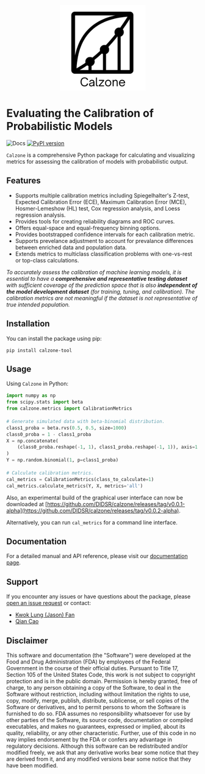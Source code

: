 <p align="center">
    <img src="https://github.com/DIDSR/calzone/blob/main/logo.png" width="225">
<!--     <img src="./docs/source/logo_firecamp.png" width="300"> -->

</p>

# Evaluating the Calibration of Probabilistic Models
![Docs](https://readthedocs.org/projects/calzone-docs/badge/)
[![PyPI version](https://badge.fury.io/py/calzone-tool.svg)](https://badge.fury.io/py/calzone-tool)

`Calzone` is a comprehensive Python package for calculating and visualizing metrics for assessing the calibration of models with probabilistic output.

## Features

- Supports multiple calibration metrics including Spiegelhalter's Z-test, Expected Calibration Error (ECE), Maximum Calibration Error (MCE), Hosmer-Lemeshow (HL) test, Cox regression analysis, and Loess regression analysis.
- Provides tools for creating reliability diagrams and ROC curves.
- Offers equal-space and equal-frequency binning options.
- Provides bootstrapped confidence intervals for each calibration metric.
- Supports prevelance adjustment to account for prevalance differences between enriched data and population data.
- Extends metrics to multiclass classification problems with one-vs-rest or top-class calculations.

_To accurately assess the calibration of machine learning models, it is essential to have a **comprehensive and representative testing dataset** with sufficient coverage of the prediction space that is also **independent of the model development dataset** (for training, tuning, and calibration). The calibration metrics are not meaningful if the dataset is not representative of true intended population._

## Installation

You can install the package using pip:
```
pip install calzone-tool
```

## Usage

Using `Calzone` in Python:
```python
import numpy as np
from scipy.stats import beta
from calzone.metrics import CalibrationMetrics

# Generate simulated data with beta-binomial distribution.
class1_proba = beta.rvs(0.5, 0.5, size=1000)
class0_proba = 1 - class1_proba
X = np.concatenate(
    (class0_proba.reshape(-1, 1), class1_proba.reshape(-1, 1)), axis=1
)
Y = np.random.binomial(1, p=class1_proba)

# Calculate calibration metrics.
cal_metrics = CalibrationMetrics(class_to_calculate=1)
cal_metrics.calculate_metrics(Y, X, metrics='all')
```

Also, an experimental build of the graphical user interface can now be downloaded at [https://github.com/DIDSR/calzone/releases/tag/v0.0.1-alpha](https://github.com/DIDSR/calzone/releases/tag/v0.0.2-alpha).

Alternatively, you can run `cal_metrics` for a command line interface.

## Documentation

For a detailed manual and API reference, please visit our [documentation page](https://calzone-docs.readthedocs.io/en/latest/index.html).

## Support
If you encounter any issues or have questions about the package, please [open an issue request](https://github.com/DIDSR/calzone/issues) or contact:
* [Kwok Lung (Jason) Fan](mailto:kwoklung.fan@fda.hhs.gov?subject=calzone)
* [Qian Cao](mailto:qian.cao@fda.hhs.gov?subject=calzone)

## Disclaimer 
This software and documentation (the "Software") were developed at the Food and Drug Administration (FDA) by employees of the Federal Government in the course of their official duties. Pursuant to Title 17, Section 105 of the United States Code, this work is not subject to copyright protection and is in the public domain. Permission is hereby granted, free of charge, to any person obtaining a copy of the Software, to deal in the Software without restriction, including without limitation the rights to use, copy, modify, merge, publish, distribute, sublicense, or sell copies of the Software or derivatives, and to permit persons to whom the Software is furnished to do so. FDA assumes no responsibility whatsoever for use by other parties of the Software, its source code, documentation or compiled executables, and makes no guarantees, expressed or implied, about its quality, reliability, or any other characteristic. Further, use of this code in no way implies endorsement by the FDA or confers any advantage in regulatory decisions. Although this software can be redistributed and/or modified freely, we ask that any derivative works bear some notice that they are derived from it, and any modified versions bear some notice that they have been modified.

